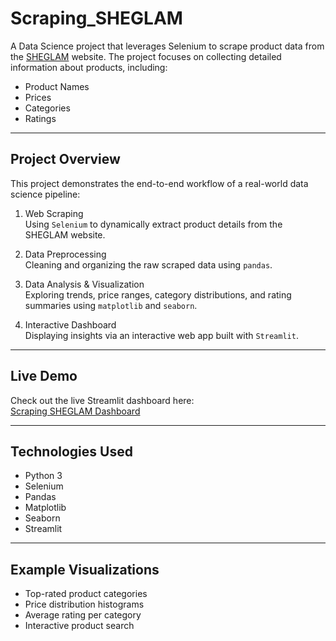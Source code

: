 # Scraping_SHEGLAM

A Data Science project that leverages Selenium to scrape product data from the [SHEGLAM](https://www.sheglam.com/) website. The project focuses on collecting detailed information about products, including:

- Product Names  
- Prices  
- Categories  
- Ratings

---

## Project Overview

This project demonstrates the end-to-end workflow of a real-world data science pipeline:

1. Web Scraping  
   Using `Selenium` to dynamically extract product details from the SHEGLAM website.

2. Data Preprocessing  
   Cleaning and organizing the raw scraped data using `pandas`.

3. Data Analysis & Visualization  
   Exploring trends, price ranges, category distributions, and rating summaries using `matplotlib` and `seaborn`.

4. Interactive Dashboard  
   Displaying insights via an interactive web app built with `Streamlit`.

---

## Live Demo

Check out the live Streamlit dashboard here:  
[Scraping SHEGLAM Dashboard](https://sheglam-mtzzprwatu9ibsx7wywcnu.streamlit.app/)

---

## Technologies Used

- Python 3  
- Selenium  
- Pandas  
- Matplotlib  
- Seaborn  
- Streamlit

---

## Example Visualizations

- Top-rated product categories  
- Price distribution histograms  
- Average rating per category  
- Interactive product search

